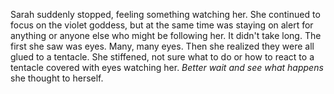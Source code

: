 Sarah suddenly stopped, feeling something watching her. She continued to focus on the violet goddess, but at the same time was staying on alert for anything or anyone else who might be following her.
It didn't take long. 
The first she saw was eyes. Many, many eyes. Then she realized they were all glued to a tentacle. She stiffened, not sure what to do or how to react to a tentacle covered with eyes watching her. *Better wait and see what happens* she thought to herself.